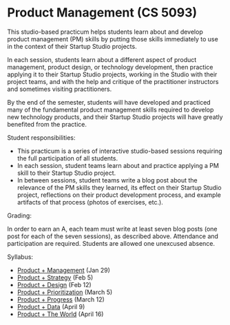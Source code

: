 # Product Management (CS 5093)

This studio-based practicum helps students learn about and develop product management (PM) skills by putting those skills immediately to use in the context of their Startup Studio projects.

In each session, students learn about a different aspect of product management, product design, or technology development, then practice applying it to their Startup Studio projects, working in the Studio with their project teams, and with the help and critique of the practitioner instructors and sometimes visiting practitioners.

By the end of the semester, students will have developed and practiced many of the fundamental product management skills required to develop new technology products, and their Startup Studio projects will have greatly benefited from the practice.

Student responsibilities:

* This practicum is a series of interactive studio-based sessions requiring the full participation of all students.
* In each session, student teams learn about and practice applying a PM skill to their Startup Studio project. 
* In between sessions, student teams write a blog post about the relevance of the PM skills they learned, its effect on their Startup Studio project, reflections on their product development process, and example artifacts of that process (photos of exercises, etc.).

Grading:

In order to earn an A, each team must write at least seven blog posts (one post for each of the seven sessions), as described above. Attendance and participation are required. Students are allowed one unexcused absence.

Syllabus:

* [Product + Management](https://github.com/cornelltech/product-management/wiki#session-1-product--management) (Jan 29)
* [Product + Strategy](https://github.com/cornelltech/product-management/wiki#session-2-product--strategy) (Feb 5)
* [Product + Design](https://github.com/cornelltech/product-management/wiki#session-3-product--design) (Feb 12)
* [Product + Prioritization](https://github.com/cornelltech/product-management/wiki#session-4-product--prioritization) (March 5)
* [Product + Progress](https://github.com/cornelltech/product-management/wiki#session-5-product--progress) (March 12)
* [Product + Data](https://github.com/cornelltech/product-management/wiki#session-6-product--data) (April 9)
* [Product + The World](https://github.com/cornelltech/product-management/wiki#session-7-product--the-world) (April 16)
